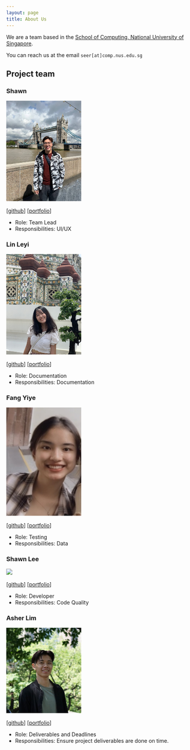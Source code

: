 ```yaml
---
layout: page
title: About Us
---
```


We are a team based in the [School of Computing, National University of Singapore](http://www.comp.nus.edu.sg).

You can reach us at the email `seer[at]comp.nus.edu.sg`

## Project team

### Shawn

<img src="images/snigloo.png" width="200px">

[[github](https://github.com/snigloo)]
[[portfolio](team/snigloo.md)]

* Role: Team Lead
* Responsibilities: UI/UX

### Lin Leyi

<img src="images/lleyi0606.png" width="200px">

[[github](http://github.com/lleyi0606)]
[[portfolio](team/lleyi0606.md)]

* Role: Documentation
* Responsibilities: Documentation

### Fang Yiye

<img src="images/yiyefyy.png" width="200px">

[[github](http://github.com/yiyefyy)] [[portfolio](team/yiyefyy.md)]

* Role: Testing
* Responsibilities: Data

### Shawn Lee

<img src="images/xenonshawn.png" width="200px">

[[github](http://github.com/xenonshawn)]
[[portfolio](team/xenonshawn.md)]

* Role: Developer
* Responsibilities: Code Quality

### Asher Lim

<img src="images/doimoiboi.png" width="200px">

[[github](http://github.com/doimoiboi)]
[[portfolio](team/doimoiboi.md)]

* Role: Deliverables and Deadlines
* Responsibilities: Ensure project deliverables are done on time.
